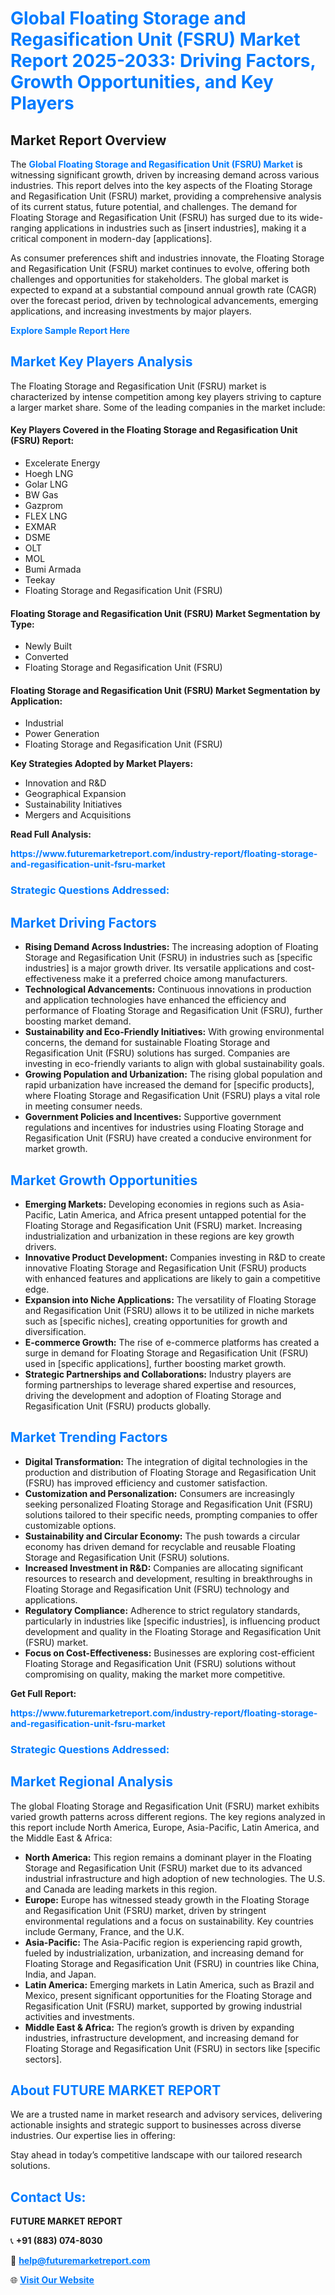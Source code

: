 <h1 style="color: #007BFF;">Global Floating Storage and Regasification Unit (FSRU) Market Report 2025-2033: Driving Factors, Growth Opportunities, and Key Players</h1>

<section id="overview">
<h2>Market Report Overview</h2>
<p>The <a href="https://www.futuremarketreport.com/industry-report/floating-storage-and-regasification-unit-fsru-market" style="color: #007BFF; text-decoration: none;"><strong>Global Floating Storage and Regasification Unit (FSRU) Market</strong></a> is witnessing significant growth, driven by increasing demand across various industries. This report delves into the key aspects of the Floating Storage and Regasification Unit (FSRU) market, providing a comprehensive analysis of its current status, future potential, and challenges. The demand for Floating Storage and Regasification Unit (FSRU) has surged due to its wide-ranging applications in industries such as [insert industries], making it a critical component in modern-day [applications].</p>
<p>As consumer preferences shift and industries innovate, the Floating Storage and Regasification Unit (FSRU) market continues to evolve, offering both challenges and opportunities for stakeholders. The global market is expected to expand at a substantial compound annual growth rate (CAGR) over the forecast period, driven by technological advancements, emerging applications, and increasing investments by major players.</p>
</section>

<section id="overview">
<p><a href="https://www.futuremarketreport.com/request-sample/reportId=108500" style="color: #007BFF; text-decoration: none;"><strong>Explore Sample Report Here</strong></a></p>
</section>

<section id="key-players">
<h2 style="color: #007BFF;">Market Key Players Analysis</h2>
<p>The Floating Storage and Regasification Unit (FSRU) market is characterized by intense competition among key players striving to capture a larger market share. Some of the leading companies in the market include:</p>
<h4>Key Players Covered in the Floating Storage and Regasification Unit (FSRU) Report:</h4>
<ul><li>Excelerate Energy</li><li>Hoegh LNG</li><li>Golar LNG</li><li>BW Gas</li><li>Gazprom</li><li>FLEX LNG</li><li>EXMAR</li><li>DSME</li><li>OLT</li><li>MOL</li><li>Bumi Armada</li><li>Teekay</li><li>Floating Storage and Regasification Unit (FSRU)</li></ul>
<h4>Floating Storage and Regasification Unit (FSRU) Market Segmentation by Type:</h4>
<ul><li>Newly Built</li><li>Converted</li><li>Floating Storage and Regasification Unit (FSRU)</li></ul>

<h4>Floating Storage and Regasification Unit (FSRU) Market Segmentation by Application:</h4>
<ul><li>Industrial</li><li>Power Generation</li><li>Floating Storage and Regasification Unit (FSRU)</li></ul>
<p><strong>Key Strategies Adopted by Market Players:</strong></p>
<ul>
<li>Innovation and R&D</li>
<li>Geographical Expansion</li>
<li>Sustainability Initiatives</li>
<li>Mergers and Acquisitions</li>
</ul>
</section>

<section>
<p><strong>Read Full Analysis: </strong></p><a href="https://www.futuremarketreport.com/industry-report/floating-storage-and-regasification-unit-fsru-market" style="color: #007BFF; text-decoration: none;"><strong>https://www.futuremarketreport.com/industry-report/floating-storage-and-regasification-unit-fsru-market</strong></a>
<h3 style="color: #007BFF;">Strategic Questions Addressed:</h3>
</section>

<section id="driving-factors">
<h2 style="color: #007BFF;">Market Driving Factors</h2>
<ul>
<li><strong>Rising Demand Across Industries:</strong> The increasing adoption of Floating Storage and Regasification Unit (FSRU) in industries such as [specific industries] is a major growth driver. Its versatile applications and cost-effectiveness make it a preferred choice among manufacturers.</li>
<li><strong>Technological Advancements:</strong> Continuous innovations in production and application technologies have enhanced the efficiency and performance of Floating Storage and Regasification Unit (FSRU), further boosting market demand.</li>
<li><strong>Sustainability and Eco-Friendly Initiatives:</strong> With growing environmental concerns, the demand for sustainable Floating Storage and Regasification Unit (FSRU) solutions has surged. Companies are investing in eco-friendly variants to align with global sustainability goals.</li>
<li><strong>Growing Population and Urbanization:</strong> The rising global population and rapid urbanization have increased the demand for [specific products], where Floating Storage and Regasification Unit (FSRU) plays a vital role in meeting consumer needs.</li>
<li><strong>Government Policies and Incentives:</strong> Supportive government regulations and incentives for industries using Floating Storage and Regasification Unit (FSRU) have created a conducive environment for market growth.</li>
</ul>
</section>

<section id="growth-opportunities">
<h2 style="color: #007BFF;">Market Growth Opportunities</h2>
<ul>
<li><strong>Emerging Markets:</strong> Developing economies in regions such as Asia-Pacific, Latin America, and Africa present untapped potential for the Floating Storage and Regasification Unit (FSRU) market. Increasing industrialization and urbanization in these regions are key growth drivers.</li>
<li><strong>Innovative Product Development:</strong> Companies investing in R&D to create innovative Floating Storage and Regasification Unit (FSRU) products with enhanced features and applications are likely to gain a competitive edge.</li>
<li><strong>Expansion into Niche Applications:</strong> The versatility of Floating Storage and Regasification Unit (FSRU) allows it to be utilized in niche markets such as [specific niches], creating opportunities for growth and diversification.</li>
<li><strong>E-commerce Growth:</strong> The rise of e-commerce platforms has created a surge in demand for Floating Storage and Regasification Unit (FSRU) used in [specific applications], further boosting market growth.</li>
<li><strong>Strategic Partnerships and Collaborations:</strong> Industry players are forming partnerships to leverage shared expertise and resources, driving the development and adoption of Floating Storage and Regasification Unit (FSRU) products globally.</li>
</ul>
</section>

<section id="trending-factors">
<h2 style="color: #007BFF;">Market Trending Factors</h2>
<ul>
<li><strong>Digital Transformation:</strong> The integration of digital technologies in the production and distribution of Floating Storage and Regasification Unit (FSRU) has improved efficiency and customer satisfaction.</li>
<li><strong>Customization and Personalization:</strong> Consumers are increasingly seeking personalized Floating Storage and Regasification Unit (FSRU) solutions tailored to their specific needs, prompting companies to offer customizable options.</li>
<li><strong>Sustainability and Circular Economy:</strong> The push towards a circular economy has driven demand for recyclable and reusable Floating Storage and Regasification Unit (FSRU) solutions.</li>
<li><strong>Increased Investment in R&D:</strong> Companies are allocating significant resources to research and development, resulting in breakthroughs in Floating Storage and Regasification Unit (FSRU) technology and applications.</li>
<li><strong>Regulatory Compliance:</strong> Adherence to strict regulatory standards, particularly in industries like [specific industries], is influencing product development and quality in the Floating Storage and Regasification Unit (FSRU) market.</li>
<li><strong>Focus on Cost-Effectiveness:</strong> Businesses are exploring cost-efficient Floating Storage and Regasification Unit (FSRU) solutions without compromising on quality, making the market more competitive.</li>
</ul>
</section>

<section>
<p><strong>Get Full Report: </strong></p><a href="https://www.futuremarketreport.com/industry-report/floating-storage-and-regasification-unit-fsru-market" style="color: #007BFF; text-decoration: none;"><strong>https://www.futuremarketreport.com/industry-report/floating-storage-and-regasification-unit-fsru-market</strong></a>
<h3 style="color: #007BFF;">Strategic Questions Addressed:</h3>
</section>


<section id="regional-analysis">
<h2 style="color: #007BFF;">Market Regional Analysis</h2>
<p>The global Floating Storage and Regasification Unit (FSRU) market exhibits varied growth patterns across different regions. The key regions analyzed in this report include North America, Europe, Asia-Pacific, Latin America, and the Middle East & Africa:</p>
<ul>
<li><strong>North America:</strong> This region remains a dominant player in the Floating Storage and Regasification Unit (FSRU) market due to its advanced industrial infrastructure and high adoption of new technologies. The U.S. and Canada are leading markets in this region.</li>
<li><strong>Europe:</strong> Europe has witnessed steady growth in the Floating Storage and Regasification Unit (FSRU) market, driven by stringent environmental regulations and a focus on sustainability. Key countries include Germany, France, and the U.K.</li>
<li><strong>Asia-Pacific:</strong> The Asia-Pacific region is experiencing rapid growth, fueled by industrialization, urbanization, and increasing demand for Floating Storage and Regasification Unit (FSRU) in countries like China, India, and Japan.</li>
<li><strong>Latin America:</strong> Emerging markets in Latin America, such as Brazil and Mexico, present significant opportunities for the Floating Storage and Regasification Unit (FSRU) market, supported by growing industrial activities and investments.</li>
<li><strong>Middle East & Africa:</strong> The region’s growth is driven by expanding industries, infrastructure development, and increasing demand for Floating Storage and Regasification Unit (FSRU) in sectors like [specific sectors].</li>
</ul>
</section>

<footer>
<h2 style="color: #007BFF;">About FUTURE MARKET REPORT</h2>
<p>We are a trusted name in market research and advisory services, delivering actionable insights and strategic support to businesses across diverse industries. Our expertise lies in offering:</p>

<p>Stay ahead in today’s competitive landscape with our tailored research solutions.</p>

<h2 style="color: #007BFF;">Contact Us:</h2>
<p><strong>FUTURE MARKET REPORT</strong></p>
<p>📞 <strong>+91 (883) 074-8030</strong></p>
<p>📧 <strong><a href="mailto:help@futuremarketreport.com" style="color: #007BFF;">help@futuremarketreport.com</a></strong></p>
<p>🌐 <strong><a href="https://www.futuremarketreport.com/" style="color: #007BFF;">Visit Our Website</a></strong></p>
</footer>